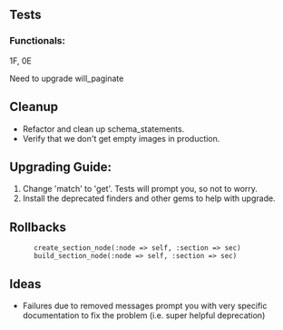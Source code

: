 ## Tests

### Functionals:
1F, 0E


Need to upgrade will_paginate

## Cleanup

* Refactor and clean up schema_statements.
* Verify that we don't get empty images in production.

## Upgrading Guide:

1. Change 'match' to 'get'. Tests will prompt you, so not to worry.
2. Install the deprecated finders and other gems to help with upgrade.

## Rollbacks

          create_section_node(:node => self, :section => sec)
          build_section_node(:node => self, :section => sec)


## Ideas

* Failures due to removed messages prompt you with very specific documentation to fix the problem (i.e. super helpful deprecation)
